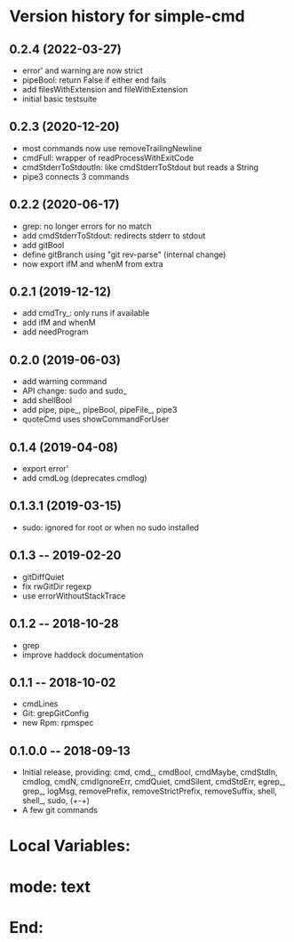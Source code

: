 # Version history for simple-cmd

## 0.2.4 (2022-03-27)
- error' and warning are now strict
- pipeBool: return False if either end fails
- add filesWithExtension and fileWithExtension
- initial basic testsuite

## 0.2.3 (2020-12-20)
- most commands now use removeTrailingNewline
- cmdFull: wrapper of readProcessWithExitCode
- cmdStderrToStdoutIn: like cmdStderrToStdout but reads a String
- pipe3 connects 3 commands

## 0.2.2 (2020-06-17)
- grep: no longer errors for no match
- add cmdStderrToStdout: redirects stderr to stdout
- add gitBool
- define gitBranch using "git rev-parse" (internal change)
- now export ifM and whenM from extra

## 0.2.1 (2019-12-12)
- add cmdTry_: only runs if available
- add ifM and whenM
- add needProgram

## 0.2.0 (2019-06-03)
- add warning command
- API change: sudo and sudo_
- add shellBool
- add pipe, pipe_, pipeBool, pipeFile_, pipe3
- quoteCmd uses showCommandForUser

## 0.1.4 (2019-04-08)
- export error'
- add cmdLog (deprecates cmdlog)

## 0.1.3.1 (2019-03-15)
- sudo: ignored for root or when no sudo installed

## 0.1.3 -- 2019-02-20
- gitDiffQuiet
- fix rwGitDir regexp
- use errorWithoutStackTrace

## 0.1.2 -- 2018-10-28
- grep
- improve haddock documentation

## 0.1.1 -- 2018-10-02
- cmdLines
- Git: grepGitConfig
- new Rpm: rpmspec

## 0.1.0.0  -- 2018-09-13

- Initial release, providing:
  cmd, cmd_, cmdBool, cmdMaybe, cmdStdIn, cmdlog, cmdN,
  cmdIgnoreErr, cmdQuiet, cmdSilent, cmdStdErr,
  egrep_, grep_, logMsg,
  removePrefix, removeStrictPrefix, removeSuffix,
  shell, shell_, sudo, (+-+)
- A few git commands

# Local Variables:
# mode: text
# End:
